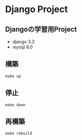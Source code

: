 # Django Project

## Djangoの学習用Project
- django 3.2
- mysql 8.0

## 構築
```
make up
```

## 停止
```
make down
```

## 再構築
```
make rebuild
```